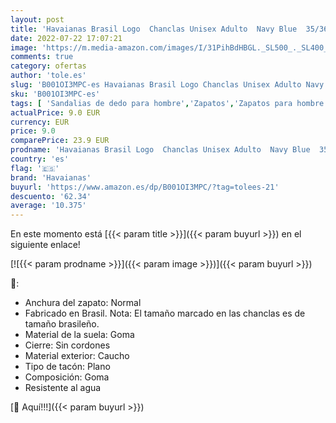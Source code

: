 ```yaml
---
layout: post
title: 'Havaianas Brasil Logo  Chanclas Unisex Adulto  Navy Blue  35/36 EU'
date: 2022-07-22 17:07:21
image: 'https://m.media-amazon.com/images/I/31PihBdHBGL._SL500_._SL400_.jpg'
comments: true
category: ofertas
author: 'tole.es'
slug: 'B001OI3MPC-es Havaianas Brasil Logo Chanclas Unisex Adulto Navy Blue...'
sku: 'B001OI3MPC-es'
tags: [ 'Sandalias de dedo para hombre','Zapatos','Zapatos para hombre','Zapatos y complementos','chanclas','havaianas','🇪🇸', ]
actualPrice: 9.0 EUR
currency: EUR
price: 9.0
comparePrice: 23.9 EUR
prodname: 'Havaianas Brasil Logo  Chanclas Unisex Adulto  Navy Blue  35/36 EU'
country: 'es'
flag: '🇪🇸'
brand: 'Havaianas'
buyurl: 'https://www.amazon.es/dp/B001OI3MPC/?tag=tolees-21'
descuento: '62.34'
average: '10.375'
---
```


En este momento está [{{< param title >}}]({{< param buyurl >}}) en el siguiente enlace!

[![{{< param prodname >}}]({{< param image >}})]({{< param buyurl >}})

🔎:

- Anchura del zapato: Normal
- Fabricado en Brasil. Nota: El tamaño marcado en las chanclas es de tamaño brasileño.
- Material de la suela: Goma
- Cierre: Sin cordones
- Material exterior: Caucho
- Tipo de tacón: Plano
- Composición: Goma
- Resistente al agua

[🛒 Aquí!!!]({{< param buyurl >}})
